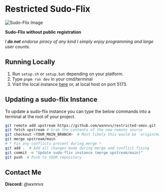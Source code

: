 # Restricted Sudo-Flix
![Sudo-Flix Image](.github/Sudo-Flix.png)

**Sudo-Flix without public registration**

*I **do not** endorse piracy of any kind I simply enjoy programming and large user counts.*

## Running Locally

1. Run `setup.sh` or `setup.bat` depending on your platform.
2. Type `pnpm run dev` in your cmd/terminal
3. Visit the local instance [here](http://localhost:5173) or, at local host on port 5173.


## Updating a sudo-flix Instance
To update a sudo-flix instance you can type the below commands into a terminal at the root of your project.
```bash
git remote add upstream https://github.com/wxnnvs/restricted-smov.git
git fetch upstream # Grab the contents of the new remote source
git checkout <YOUR_MAIN_BRANCH>  # Most likely this would be `origin/main`
git merge upstream/main
# * Fix any conflicts present during merge *
git add .  # Add all changes made during merge and conflict fixing
git commit -m "Update sudo-flix instance (merge upstream/main)"
git push  # Push to YOUR repository
```


## Contact Me
**Discord:** *@wxnnvs* 
